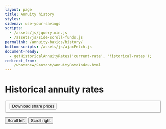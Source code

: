 ```yaml
---
layout: page
title: Annuity history
styles:
sidenav: use-your-savings
scripts:
  - /assets/js/jquery.min.js
  - /assets/js/side-scroll-funds.js
permalink: /annuity-basics/history/
bottom-scripts: /assets/js/ajaxFetch.js
document-ready:
  - getHistoricalAnnuityRates('current-rate', 'historical-rates');
redirect_from:
  - /whatsnew/Content/annuityRateIndex.html
---
```


# Historical annuity rates

<span id='current-rate'></span>

<section class="date-range">
<form class="share-price-date-range" action="javascript:void(0);">
<fieldset>
<button class="usa-button-secondary" onClick='downloadSharePrices();'>
  Download share prices <i class="fal fa-arrow-alt-to-bottom"></i></button>
</fieldset>
</form>
</section>

<div class="table-view">
  <button id="slideRight" class="slide-right" type="button" class="usa-button-secondary"><i class="fal fa-arrow-to-left"></i> Scroll left</button>
  <button id="slideLeft" class="slide-left" type="button" class="usa-button-secondary">Scroll right <i class="fal fa-arrow-to-right"></i></button>
</div><!-- END div.table-view -->
<div id="historical-rates" class="table-side-scroll"></div>



<!-- CONTENT END -->
